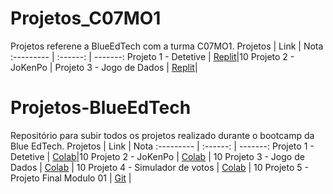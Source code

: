 # Projetos_C07MO1
Projetos referene a BlueEdTech com a turma C07MO1.
Projetos | Link | Nota
:--------- | :------: | -------:
Projeto 1 - Detetive | [Replit](https://replit.com/@Miller-Oliveira/Projeto01Detetive#index.js)|10
Projeto 2 - JoKenPo  |
Projeto 3 - Jogo de Dados | [Replit](https://github.com/Miller-Oliveira/Projetos_C07MO1/blob/ebc7df20840e1a5e58ef53b59a28ea20da4655ce/Projeto_03_JogoDeDados)| 


# Projetos-BlueEdTech
Repositório para subir todos os projetos realizado durante o bootcamp da Blue EdTech.
Projetos | Link | Nota
:--------- | :------: | -------:
Projeto 1 - Detetive | [Colab](https://colab.research.google.com/drive/1yEwI4AeAwa_497g9ejbmqc_Uw3RPujGM#scrollTo=YpVOzNKOfqQb)|10
Projeto 2 - JoKenPo  | [Colab](https://colab.research.google.com/drive/1CK3kSaqLkym12e4iOD3hiv_S_ouP_VNp) | 10
Projeto 3 - Jogo de Dados  | [Colab](https://colab.research.google.com/drive/1Sxp7-0TgoYSUS9bHFQQ3VYKLv0T1lhFh) | 10
Projeto 4 - Simulador de votos  | [Colab](https://colab.research.google.com/drive/1Y4CipzK8rycLLIOuUmYns3sKkrlWaRWE) | 10
Projeto 5 - Projeto Final Modulo 01  | [Git](https://github.com/Miller-Oliveira/Projetos-BlueEdTech/tree/main/Projeto_Final_Modulo_01) | 
